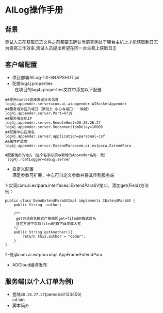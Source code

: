 # AILog操作手册

## 背景
测试人员在获取日志文件之前都要去确认当前实例处于哪台主机上才能获取到日志<br>
为提高工作效率,测试人员提出希望在同一台主机上获取日志

## 客户端配置
 * 项目部署AILog-1.0-SNAPSHOT.jar<br>
 * 配置log4j.properties<br>
   在项目的log4j.properties文件中添加以下配置
 ```
 ##使用soctet连接发送日志信息
log4j.appender.server=com.ai.aiappender.AISocketAppender
##服务端对应的端口（原则上 中心与端口一一映射）
log4j.appender.server.Port=4719
##服务端主机IP
log4j.appender.server.RemoteHost=20.26.26.27
log4j.appender.server.ReconnectionDelay=10000
##配置中心应用名
log4j.appender.server.application=personal-csf
##属性扩展类
log4j.appender.server.ExtendPara=com.ai.extpara.ExtendPara
```
```
#配置输出的地方（这个名字必须与新增的Appender名称一致）
 log4j.rootLogger=debug,server
```


 * 自定义配置 <br>
满足参数可扩展，中心可自定义参数并将其传到服务端<br>

1-实现com.ai.extpara.interfaces.IExtendParaSV接口，添加get{Field}方法
例：
 
```
public class DemoExtendParaSVImpl implements IExtendParaSV {
    public String  author;
    
    /**
     get方法命名格式严格按照get+filed的格式命名
     且在方法中需将filed的首字母变成大写
    */
    public String getAnother(){
        return this.author = "coder";
    }
}
```
2-继承com.ai.extpara.impl.AppFrameExtendPara




* ADCloud编译发布

## 服务端(以个人订单为例)
 * 登陆`20.26.27.27`(personal/123456)<br>
  cd bin
 * 脚本简介

 






